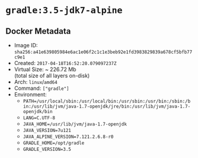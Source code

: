 # `gradle:3.5-jdk7-alpine`

## Docker Metadata

- Image ID: `sha256:a41e639805984e6ac1e06f2c1c1e3beb92e1fd3983829839a678cf5bfb77c9e1`
- Created: `2017-04-18T16:52:20.079097237Z`
- Virtual Size: ~ 226.72 Mb  
  (total size of all layers on-disk)
- Arch: `linux`/`amd64`
- Command: `["gradle"]`
- Environment:
  - `PATH=/usr/local/sbin:/usr/local/bin:/usr/sbin:/usr/bin:/sbin:/bin:/usr/lib/jvm/java-1.7-openjdk/jre/bin:/usr/lib/jvm/java-1.7-openjdk/bin`
  - `LANG=C.UTF-8`
  - `JAVA_HOME=/usr/lib/jvm/java-1.7-openjdk`
  - `JAVA_VERSION=7u121`
  - `JAVA_ALPINE_VERSION=7.121.2.6.8-r0`
  - `GRADLE_HOME=/opt/gradle`
  - `GRADLE_VERSION=3.5`
